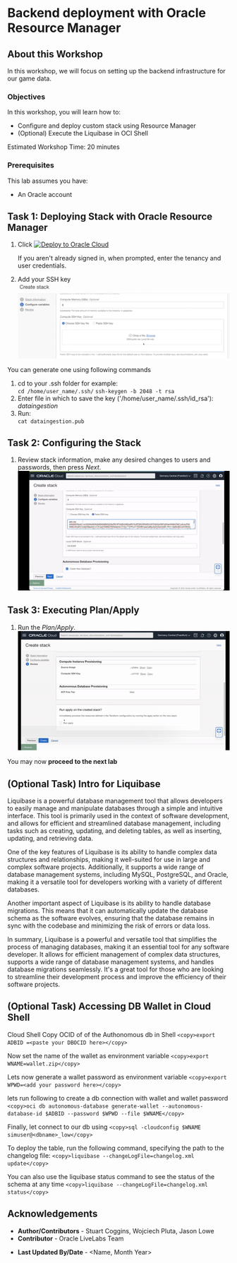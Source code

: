 # Backend deployment with Oracle Resource Manager

## About this Workshop

In this workshop, we will focus on setting up the backend infrastructure for our game data.

### Objectives
In this workshop, you will learn how to:
* Configure and deploy custom stack using Resource Manager
* (Optional) Execute the Liquibase in OCI Shell

Estimated Workshop Time: 20 minutes

### Prerequisites
This lab assumes you have:
* An Oracle account

## Task 1: Deploying Stack with Oracle Resource Manager

1. Click [![Deploy to Oracle Cloud](https://oci-resourcemanager-plugin.plugins.oci.oraclecloud.com/latest/deploy-to-oracle-cloud.svg)](https://cloud.oracle.com/resourcemanager/stacks/create?region=home&zipUrl=https://github.com/oracle-devrel/FormulaPi_Lab1_deployment/releases/download/v1.0/f1-simulator-tf.zip)

   If you aren't already signed in, when prompted, enter the tenancy and user credentials.

5. Add your SSH key
![ssh](images/addssh.png)

You can generate one using following commands  
1. cd to your .ssh folder for example:  
          `cd /home/user_name/.ssh/`
          `ssh-keygen -b 2048 -t rsa`
2. Enter file in which to save the key ('/home/user_name/.ssh/id_rsa'): _dataingestion_
3. Run:  
          `cat dataingestion.pub`


## Task 2: Configuring the Stack

1. Review stack information, make any desired changes to users and passwords, then press _Next_.
![Stack Configuration](images/stackconfig.gif)

## Task 3: Executing Plan/Apply

1. Run the _Plan/Apply_.
![Plan/Apply](images/runapply.gif)

You may now **proceed to the next lab**


## (Optional Task) Intro for Liquibase

Liquibase is a powerful database management tool that allows developers to easily manage and manipulate databases through a simple and intuitive interface. This tool is primarily used in the context of software development, and allows for efficient and streamlined database management, including tasks such as creating, updating, and deleting tables, as well as inserting, updating, and retrieving data.

One of the key features of Liquibase is its ability to handle complex data structures and relationships, making it well-suited for use in large and complex software projects. Additionally, it supports a wide range of database management systems, including MySQL, PostgreSQL, and Oracle, making it a versatile tool for developers working with a variety of different databases.

Another important aspect of Liquibase is its ability to handle database migrations. This means that it can automatically update the database schema as the software evolves, ensuring that the database remains in sync with the codebase and minimizing the risk of errors or data loss.

In summary, Liquibase is a powerful and versatile tool that simplifies the process of managing databases, making it an essential tool for any software developer. It allows for efficient management of complex data structures, supports a wide range of database management systems, and handles database migrations seamlessly. It's a great tool for those who are looking to streamline their development process and improve the efficiency of their software projects.


## (Optional Task) Accessing DB Wallet in Cloud Shell

Cloud Shell
Copy OCID of of the Authonomous db
in Shell 
          ```
          <copy>export ADBID =<paste your DBOCID here></copy>
          ```

Now set the name of the wallet as environment variable 
          ```
          <copy>export WNAME=wallet.zip</copy>
          ```

Lets now generate a wallet password as environment variable 
          ```
          <copy>export WPWD=<add your password here></copy>
          ```

lets run following to create a db connection with wallet and wallet password
          ```
          <copy>oci db autonomous-database generate-wallet --autonomous-database-id $ADBID --password $WPWD --file $WNAME</copy>
          ```

Finally, let connect to our db using
          ```
          <copy>sql -cloudconfig $WNAME simuser@<dbname>_low</copy>
          ```

To deploy the table, run the following command, specifying the path to the changelog file:
          ```
          <copy>liquibase --changeLogFile=changelog.xml update</copy>
          ```

You can also use the liquibase status command to see the status of the schema at any time
          ```
          <copy>liquibase --changeLogFile=changelog.xml status</copy>
          ```

## Acknowledgements
 - **Author/Contributors** -  Stuart Coggins, Wojciech Pluta, Jason Lowe
 - **Contributor** - Oracle LiveLabs Team
* **Last Updated By/Date** - <Name, Month Year>

